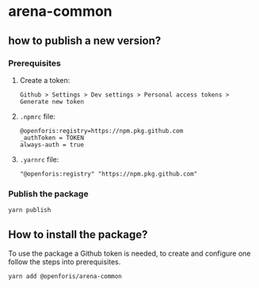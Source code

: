 # arena-common

## how to publish a new version?

### Prerequisites 
1. Create a token:

	`Github > Settings > Dev settings > Personal access tokens > Generate new token`

2. `.npmrc` file:
	```
    @openforis:registry=https://npm.pkg.github.com
	_authToken = TOKEN
	always-auth = true
	```
3. `.yarnrc` file:	

	```
	"@openforis:registry" "https://npm.pkg.github.com"
	```
    
### Publish the package

`yarn publish`


## How to install the package?

To use the package a Github token is needed, to create and configure one follow the steps into prerequisites.

`yarn add @openforis/arena-common`
